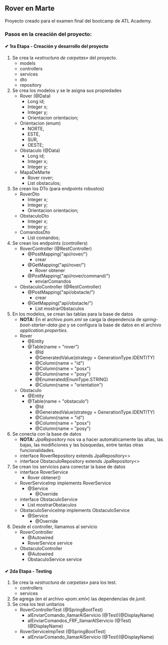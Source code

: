 ## Rover en Marte

Proyecto creado para el examen final del bootcamp de ATL Academy.

### Pasos en la creación del proyecto:

#### ✔ 1ra Etapa - Creación y desarrollo del proyecto
1. Se crea la _«estructura de carpetas»_ del proyecto.
    * models
    * controllers
    * services
    * dto
    * repository
2. Se crea los modelos y se le asigna sus propiedades
    * Rover (@Data)
        * Long id;
        * Integer x;
        * Integer y;
        * Orientacion orientacion;
    * Orientacion (enum)
        * NORTE,
        * ESTE,
        * SUR,
        * OESTE;
    * Obstaculo (@Data)
        * Long id;
        * Integer x;
        * Integer y;
    * MapaDeMarte
        * Rover rover;
        * List<Obstaculo> obstaculos;
3. Se crean los DTo (para endpoints robustos)
    * RoverDto
        * Integer x;
        * Integer y;
        * Orientacion orientacion;
    * ObstaculoDto
        * Integer x;
        * Integer y;
    * ComandosDto
        * List<String> comandos;
4. Se crean los endpoints (controllers)
    * RoverController (@RestController)
        * @PostMapping("api/rover/")
            * crear
        * @GetMapping("api/rover/")
            * Rover obtener
        * @PostMapping("api/rover/command/")
            * enviarComandos
    * ObstaculoController (@RestController)
        * @PostMapping("api/obstacle/")
            * crear
        * @GetMapping("api/obstacle/")
            * List<Obstaculo> mostrarObstaculos
5. En los modelos, se crean las tablas para la base de datos
    * **NOTA:** En el archivo _pom.xml_ se carga la dependencia de _spring-boot-starter-data-jpa_ y se configura la 
      base de datos en el archivo _application.properties_.
    * Rover
        * @Entity
        * @Table(name = "rover")
            * @Id
            * @GeneratedValue(strategy = GenerationType.IDENTITY)
            * @Column(name = "id")
            * @Column(name = "posx")
            * @Column(name = "posy")
            * @Enumerated(EnumType.STRING)
            * @Column(name = "orientation")
    * Obstaculo
        * @Entity
        * @Table(name = "obstaculo")
            * @Id
            * @GeneratedValue(strategy = GenerationType.IDENTITY)
            * @Column(name = "id")
            * @Column(name = "posx")
            * @Column(name = "posy")
6. Se conecta con la base de datos
    * **NOTA:** _JpaRepository_ nos va a hacer automáticamente las altas, las bajas, las modificiones y las
      búsquedas, entre tantas otras funcionalidades.
    * interface RoverRepository extends JpaRepository<>
    * interface ObstaculoRepository extends JpaRepository<>
7. Se crean los servicios para conectar la base de datos
    * interface RoverService
        * Rover obtener()
    * RoverServiceImp implements RoverService
        * @Service
            * @Override
    * interface ObstaculoService
        * List<Obstaculo> mostrarObstaculos
    * ObstaculoServiceImp implements ObstaculoService
        * @Service
            * @Override
8. Desde el controller, llamamos al servicio
    * RoverController
        * @Autowired
        * RoverService service
    * ObstaculoController
        * @Autowired
        * ObstaculoService service

#### ✔ 2da Etapa - Testing
1. Se crea la _«estructura de carpetas»_ para los test.
    * controllers
    * services
2. Se agrega (en el archivo _«pom.xml»_) las dependencias de _junit_.
3. Se crea los test unitarios
    * RoverControllerTest (@SpringBootTest)
        * alEnviarComando_llamarAlServicio (@Test)(@DisplayName)
        * alEnviarComandos_FRF_llamarAlServicio (@Test)(@DisplayName)
    * RoverServiceImpTest (@SpringBootTest)
        * alEnviarComando_llamarAlServicio (@Test)(@DisplayName)
